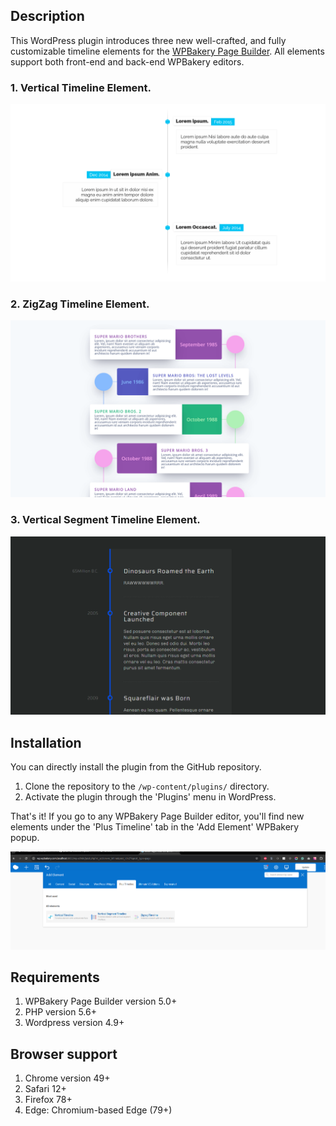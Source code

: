 ## Description

This WordPress plugin introduces three new well-crafted, and fully customizable timeline elements for the [WPBakery Page Builder](https://wpbakery.com/).
All elements support both front-end and back-end WPBakery editors.

### 1. Vertical Timeline Element.

![Vertical Timeline Element](assets/images/github-reame/screen-3.png)

### 2. ZigZag Timeline Element.

![ZigZag Timeline Element](assets/images/github-reame/screen-2.png)


### 3. Vertical Segment Timeline Element.

![Vertical Segment Timeline Element](assets/images/github-reame/screen-4.png)

## Installation
You can directly install the plugin from the GitHub repository.
1. Clone the repository to the `/wp-content/plugins/` directory.
2. Activate the plugin through the 'Plugins' menu in WordPress.

That's it! If you go to any WPBakery Page Builder editor, you'll find new elements under the 'Plus Timeline' tab in the 'Add Element' WPBakery popup.

![](assets/images/github-reame/screen-1.png)

## Requirements
1. WPBakery Page Builder version 5.0+
2. PHP version 5.6+
3. Wordpress version 4.9+
   
## Browser support
1. Chrome version 49+
2. Safari 12+
3. Firefox 78+
4. Edge: Chromium-based Edge (79+)
